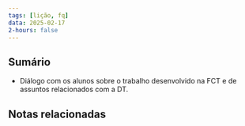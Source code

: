 ```yaml
---
tags: [lição, fq]
data: 2025-02-17
2-hours: false
---
```


## Sumário
- Diálogo com os alunos sobre o trabalho desenvolvido na FCT e de assuntos relacionados com a DT.
## Notas relacionadas